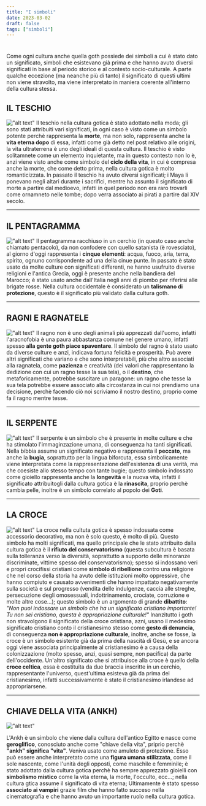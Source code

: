 ```yaml
---
title: "I simboli"
date: 2023-03-02
draft: false
tags: ["simboli"]
---
```


#

Come ogni cultura anche quella goth possiede dei simboli a cui è stato dato un significato, simboli che esistevano già prima e che hanno avuto diversi significati in base al periodo storico e al contesto socio-culturale. A parte qualche eccezione (ma neanche più di tanto) il significato di questi ultimi non viene stravolto, ma viene interpretato in maniera coerente all'interno della cultura stessa.

IL TESCHIO
---
!["alt text"](teschio.png)
Il teschio nella cultura gotica è stato adottato nella moda; gli sono stati attribuiti vari significati, in ogni caso è visto come un simbolo potente perchè rappresenta la **morte**, ma non solo, rappresenta anche la **vita eterna dopo** di essa, infatti come già detto nel post relativo alle origini, la vita ultraterrena è uno degli ideali di questa cultura. Il teschio è visto solitamnete come un elemento inquietante, ma in questo contesto non lo è, anzi viene visto anche come simbolo del **ciclo della vita**, in cui è compresa anche la morte, che come detto prima, nella cultura gotica è molto romanticizzata.
In passato il teschio ha avuto diversi significati; i Maya li ponevano negli altari durante i sacrifici, mentre ha assunto il significato di morte a partire dal medioevo, infatti in quel periodo non era raro trovarli come ornamneto nelle tombe; dopo verra associato ai pirati a partire dal XIV secolo.

-------
IL PENTAGRAMMA
---
!["alt text"](pentacolo.jpeg)
Il pentagramma racchiuso in un cerchio (in questo caso anche chiamato pentacolo), da non confodere con quello satanista (è rovesciato), al giorno d'oggi rappresenta i **cinque elementi**: acqua, fuoco, aria, terra, spirito, ognuno corrispondente ad una della cinue punte.
In passato è stato usato da molte culture con significati differenti, ne hanno usufruito diverse religioni e l'antica Grecia, oggi è presente anche nella bandiera del Marocco; è stato usato anche dall'Italia negli anni di piombo per riferirsi alle brigate rosse.
Nella cultura occidentale è considerato un **talismano di protezione**, questo è il significato più validato dalla cultura goth.

-------
RAGNI E RAGNATELE
---
!["alt text"](ragnatela.jpeg)
Il ragno non è uno degli animali più apprezzati dall'uomo, infatti l'aracnofobia è una paura abbastanza comune nel genere umano, infatti spesso **alla gente goth piace spaventare**. Il simbolo del ragno è stato usato da diverse culture e anzi, indicava fortuna felicità e prosperità. Può avere altri significati che variano e che sono interpretabili, più che altro associati alla ragnatela, come **pazienza** e creatività (dei valori che rappresentano la dedizione con cui un ragno tesse la sua tela), o il **destino**, che metaforicamente, potrebbe suscitare un paragone: un ragno che tesse la sua tela potrebbe essere associato alla circostanza in cui noi prendiamo una decisione, perchè facendo ciò noi scriviamo il nostro destino, proprio come fa il ragno mentre tesse. 

_____
IL SERPENTE
---
!["alt text"](serpente.jpeg.jpg)
Il serpente è un simbolo che è presente in molte culture e che ha stimolato l'immaginzazione umana, di conseguenza ha tanti significati. Nella bibbia assume un significato negativo e rappresenta il **peccato**, ma anche la **bugia**, soprattutto per la lingua biforcuta, essa simbolicamente viene interpretata come la rappresentazione dell'esistenza di una verità, ma che coesiste allo stesso tempo con tante bugie; questo simbolo indossato come gioiello rappresenta anche la **longevità** e la nuova vita, infatti il significato attribuitogli dalla cultura gotica è la **rinascita**, proprio perchè cambia pelle, inoltre è un simbolo correlato al popolo dei **Goti**.

---
LA CROCE 
---
!["alt text"](gothcross.jpeg)
La croce nella cultuta gotica è spesso indossata come accessorio decorativo, ma non è solo questo, è molto di più. Questo simbolo ha molti significati, ma quello principale che le stato attribuito dalla cultura gotica è il **rifiuto del conservatorismo** (questa subcultura è basata sulla tolleranza verso la diversità, soprattutto a supporto delle minoranze discriminate, vittime spesso del conservatorismo); spesso si indossano veri e propri crocifissi cristiani come **simbolo di ribellione** contro una religione che nel corso della storia ha avuto delle istituzioni molto oppressive, che hanno compiuto e causato avvenimenti che hanno impattato negativamente sulla società e sul progresso (vendita delle indulgenze, caccia alle streghe, persecuzione degli omosessuali, indottrinamento, crociate, corruzione e molte altre cose...); questo simbolo è un argomento di grande **dibattito**: *"Non puoi indossare un simbolo che ha un significato cristiano importante! Tu non sei cristiano, questa è appropriazione culturale!"* Inanzitutto i goth non stravolgono il significato della croce cristiana, azni, usano il medesimo significato cristiano conto il cristianesimo stesso come **gesto di denuncia**, di conseguenza **non è appropriazione culturale**, inoltre, anche se fosse, la croce è un simbolo esistente già da prima della nascità di Gesù, e se ancora oggi viene associata principalmente al cristianesimo è a causa della colonizzazione (molto spesso, anzi, quasi sempre, non pacifica) da parte dell'occidente.
Un'altro significato che si attribuisce alla croce è quello della **croce celtica**, essa è costituita da due braccia inscritte in un cerchio, rappresentante l'universo, quest'ultima esisteva già da prima del cristianesimo, infatti successivamente è stato il cristianesimo irlandese ad appropriarsene.

___
CHIAVE DELLA VITA (ANKH)
---
!["alt text"](ankh.jpg)

L'Ankh è un simbolo che viene dalla cultura dell'antico Egitto e nasce come **geroglifico**, conosciuto anche come "chiave della vita", priprio perchè **"ankh" significa "vita"**. Veniva usato come amuleto di protezione. Esso può essere anche interpretato come una **figura umana stilizzata**, come il sole nascente, come l'unità degli opposti, come maschile e femminile; è stato adottato dalla cultura gotica perchè ha sempre apprezzato gioielli con **simbolismo mistico** come la vita eterna, la morte, l'occulto, ecc...; nella cultura gtica assume il significato di vita eterna; Ultimamente è stato spesso **associato ai vampiri** grazie film che hanno fatto succeso nella cinematografia e che hanno avuto un importante ruolo nella cultura gotica.